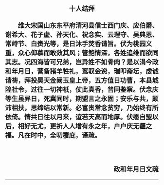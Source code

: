 

##     						<center>十人结拜</center><br/>&emsp;&emsp;维大宋国山东东平府清河县信士西门庆、应伯爵、谢希大、花子虚、孙天化、祝念实、云理守、吴典恩、常峙节、白赉光等，是日沐手焚香请旨。伏为桃园义重，众心仰慕而敢效其风；管鲍情深，各姓追维而欲同其志。况四海皆可兄弟，岂异姓不如骨肉？是以涓今政和年月日，营备猪羊牲礼，鸾驭金资，瑞叩斋坛，虔诚请祷，拜投昊天金阙玉皇上帝，五方值日功曹，本县城隍社令，过往一切神衹，仗此真香，普同鉴察。伏念庆等生虽异日，死冀同时，期盟言之永固；安乐与共，颠沛相扶，思缔结以常新。必富贵常念贫穷，乃始终有所依倚。情共日往以月来，谊若天高而地厚。伏愿自盟以后，相好无尤，更祈人人增有永之年，户户庆无疆之福。凡在时中，全叨覆庇，谨疏。	

## 		 　																	<p align="right">政和年月日文疏</p>

---

